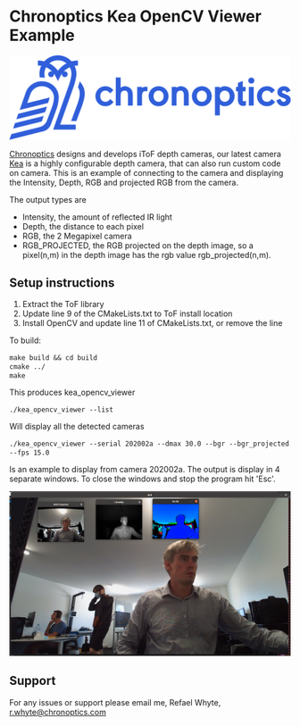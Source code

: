 # Chronoptics Kea OpenCV Viewer Example 
![Scheme](doc/chronoptics.png)

[Chronoptics](www.chronoptics.com) designs and develops iToF depth cameras, our latest camera [Kea](https://www.chronoptics.com/cameras) is a highly configurable depth camera, that can also run custom code on camera. This is an example of connecting to the camera and displaying the Intensity, Depth, RGB and projected RGB from the camera. 

The output types are
- Intensity, the amount of reflected IR light
- Depth, the distance to each pixel 
- RGB, the 2 Megapixel camera 
- RGB_PROJECTED, the RGB projected on the depth image, so a pixel(n,m) in the depth image has the rgb value rgb_projected(n,m).  


## Setup instructions

1. Extract the ToF library 
2. Update line 9 of the CMakeLists.txt to ToF install location   
3. Install OpenCV and update line 11 of CMakeLists.txt, or remove the line


To build:

    make build && cd build 
    cmake ../
    make 

This produces kea_opencv_viewer 

    ./kea_opencv_viewer --list 

Will display all the detected cameras 

    ./kea_opencv_viewer --serial 202002a --dmax 30.0 --bgr --bgr_projected --fps 15.0

Is an example to display from camera 202002a. The output is display in 4 separate windows. To close the windows and stop the program hit 'Esc'. 

![Scheme](doc/output.png)

## Support 
For any issues or support please email me, Refael Whyte, r.whyte@chronoptics.com  

